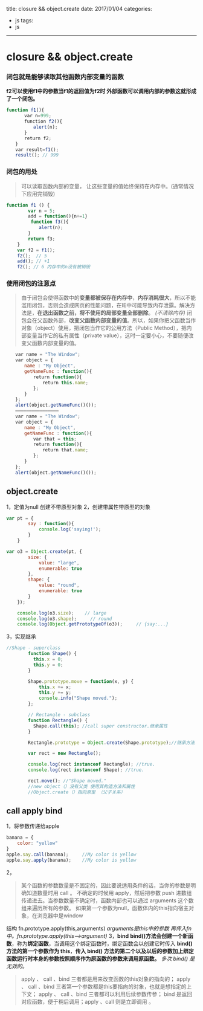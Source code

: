 title: closure && object.create
date: 2017/01/04
categories:
- js
tags:
- js

---


# closure && object.create

### 闭包就是能够读取其他函数内部变量的函数

**f2可以使用f1中的参数当f1的返回值为f2时 外部函数可以调用内部的参数这就形成了一个闭包。**

```javascript
function f1(){
　　　　var n=999;
　　　　function f2(){
　　　　　　alert(n); 
　　　　}
　　　　return f2;
　　}
　　var result=f1();
　　result(); // 999
```

### 闭包的用处

> 可以读取函数内部的变量，
> 让这些变量的值始终保持在内存中。(通常情况下应用完销毁)

```javascript
function f1 () {
        var n = 5;
        add = function(){n+=1}
         function f3(){
            alert(n);
        }
        return f3;
    }
    var f2 = f1();
    f2();  // 5
    add(); // +1
    f2(); // 6 内存中的n没有被销毁
```

### 使用闭包的注意点

> 由于闭包会使得函数中的**变量都被保存在内存中**，**内存消耗很大**，所以不能滥用闭包，否则会造成网页的性能问题，在IE中可能导致内存泄露。解决方法是，**在退出函数之前，将不使用的局部变量全部删除**。
> *(不清除内存)*
> 闭包会在父函数外部，**改变父函数内部变量的值**。所以，如果你把父函数当作对象（object）使用，把闭包当作它的公用方法（Public Method），把内部变量当作它的私有属性（private value），这时一定要小心，不要随便改变父函数内部变量的值。

```javascript
　　var name = "The Window";
　　var object = {
　　　　name : "My Object",
　　　　getNameFunc : function(){
　　　　　　return function(){
　　　　　　　　return this.name;
　　　　　　};
　　　　}
　　};
　　alert(object.getNameFunc()());
　　————————————————
　　var name = "The Window";
　　var object = {
　　　　name : "My Object",
　　　　getNameFunc : function(){
　　　　　　var that = this;
　　　　　　return function(){
　　　　　　　　return that.name;
　　　　　　};
　　　　}
　　};
　　alert(object.getNameFunc()());
```

## object.create

1，定值为null 创建不带原型对象
2，创建带属性带原型的对象

```javascript
var pt = {
        say : function(){
            console.log('saying!');    
        }
    }

var o3 = Object.create(pt, {
        size: {
            value: "large",
            enumerable: true
        },
        shape: {
            value: "round",
            enumerable: true
        }    
    });

    console.log(o3.size);    // large
    console.log(o3.shape);     // round
    console.log(Object.getPrototypeOf(o3));     // {say:...}
```

3，实现继承

```javascript
//Shape - superclass
        function Shape() {
          this.x = 0;
          this.y = 0;
        }

        Shape.prototype.move = function(x, y) {
            this.x += x;
            this.y += y;
            console.info("Shape moved.");
        };

        // Rectangle - subclass
        function Rectangle() {
          Shape.call(this); //call super constructor.继承属性
        }

        Rectangle.prototype = Object.create(Shape.prototype);//继承方法

        var rect = new Rectangle();

        console.log(rect instanceof Rectangle); //true.
        console.log(rect instanceof Shape); //true.

        rect.move(); //"Shape moved."
        //new object（）没有父类 使用其构造方法和属性
        //Object.create（）指向原型 （父子关系）
```

## call apply bind

1，将参数传递给apple

```javascript
banana = {
    color: "yellow"
}
apple.say.call(banana);     //My color is yellow
apple.say.apply(banana);    //My color is yellow
```

2，

> 某个函数的参数数量是不固定的，因此要说适用条件的话，当你的参数是明确知道数量时用 call 。
> 不确定的时候用 apply，然后把参数 push 进数组传递进去。当参数数量不确定时，函数内部也可以通过 arguments 这个数组来遍历所有的参数。
> 如果第一个参数为null，函数体内的this指向宿主对象，在浏览器中是window

结构 fn.prototype.apply(this,arguments)
*arguments是this中的参数 再传入fn中。fn.prototype.apply(this—>argument)*
3，**bind**
**bind()方法会创建一个新函数**，称为**绑定函数**，当调用这个绑定函数时，绑定函数会以创建它时传入 **bind()方法的第一个参数作为 this**，**传入 bind() 方法的第二个以及以后的参数加上绑定函数运行时本身的参数按照顺序作为原函数的参数来调用原函数。**
*多次 bind() 是无效的。*

> apply 、 call 、bind 三者都是用来改变函数的this对象的指向的；
> apply 、 call 、bind 三者第一个参数都是this要指向的对象，也就是想指定的上下文；
> apply 、 call 、bind 三者都可以利用后续参数传参；
> bind 是返回对应函数，便于稍后调用；apply 、call 则是立即调用 。
